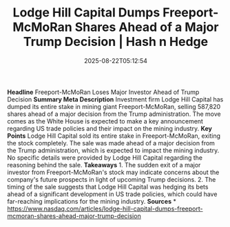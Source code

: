 ﻿---
title: "Lodge Hill Capital Dumps Freeport-McMoRan Shares Ahead of a Major Trump Decision | Hash n Hedge"
date: "2025-08-22T05:12:54"
category: "Markets"
summary: ""
slug: "lodge-hill-capital-dumps-freeportmcmoran-shares-ahead-of-a-m"
source_urls:
  - ""
seo:
  title: "Lodge Hill Capital Dumps Freeport-McMoRan Shares Ahead of a Major Trump Decision | Hash n Hedge | Hash n Hedge"
  description: ""
  keywords: ["news", "markets", "brief"]
---
**Headline** Freeport-McMoRan Loses Major Investor Ahead of Trump Decision  **Summary Meta Description** Investment firm Lodge Hill Capital has dumped its entire stake in mining giant Freeport-McMoRan, selling 587,820 shares ahead of a major decision from the Trump administration. The move comes as the White House is expected to make a key announcement regarding US trade policies and their impact on the mining industry.  **Key Points**   Lodge Hill Capital sold its entire stake in Freeport-McMoRan, exiting the stock completely.  The sale was made ahead of a major decision from the Trump administration, which is expected to impact the mining industry.  No specific details were provided by Lodge Hill Capital regarding the reasoning behind the sale.  **Takeaways**  1. The sudden exit of a major investor from Freeport-McMoRan's stock may indicate concerns about the company's future prospects in light of upcoming Trump decisions. 2. The timing of the sale suggests that Lodge Hill Capital was hedging its bets ahead of a significant development in US trade policies, which could have far-reaching implications for the mining industry.  **Sources**  * https://www.nasdaq.com/articles/lodge-hill-capital-dumps-freeport-mcmoran-shares-ahead-major-trump-decision
